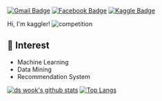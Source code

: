 <!--
**ds-wook/ds-wook** is a ✨ _special_ ✨ repository because its `README.md` (this file) appears on your GitHub profile.

Here are some ideas to get you started:

- 🔭 I’m currently working on ...
- 🌱 I’m currently learning ...
- 👯 I’m looking to collaborate on ...
- 🤔 I’m looking for help with ...
- 💬 Ask me about ...
- 📫 How to reach me: ...
- 😄 Pronouns: ...
- ⚡ Fun fact: ...
-->
[![Gmail Badge](https://img.shields.io/badge/-Gmail-c14438?style=flat-square&logo=Gmail&logoColor=white&link=mailto:kdy0902ysh@gmail.com)](mailto:leewook94@gmail.com) 
[![Facebook Badge](https://img.shields.io/badge/facebook-1877f2?style=flat-square&logo=facebook&logoColor=white&link=https://www.facebook.com/profile.php?id=100020605646794)](https://www.facebook.com/profile.php?id=100020605646794)
 [![Kaggle Badge](http://img.shields.io/badge/-Kaggle-black?style=flat-square&logo=kaggle&link=https://www.kaggle.com/abhinand05/)](https://www.kaggle.com/leewook)

Hi, I'm kaggler!
![competition](https://road-to-kaggle-grandmaster.vercel.app/api/badges/ds.wook/competition)
## 🎲 Interest
+ Machine Learning
+ Data Mining
+ Recommendation System

[![ds wook's github stats](https://github-readme-stats.vercel.app/api?username=ds-wook)](https://github.com/anuraghazra/github-readme-stats) [![Top Langs](https://github-readme-stats.vercel.app/api/top-langs/?username=ds-wook&hide=jupyter%20notebook,html)](https://github.com/anuraghazra/github-readme-stats)
